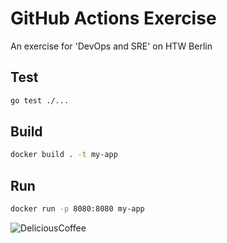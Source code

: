 # GitHub Actions Exercise

An exercise for 'DevOps and SRE' on HTW Berlin

## Test

```bash
go test ./...
```

## Build

```bash
docker build . -t my-app
```

## Run

```bash
docker run -p 8080:8080 my-app
```

![DeliciousCoffee](https://i.ibb.co/ssPrfSG/nathan-dumlao-n-BJHO6wm-RWw-unsplash.jpg)
